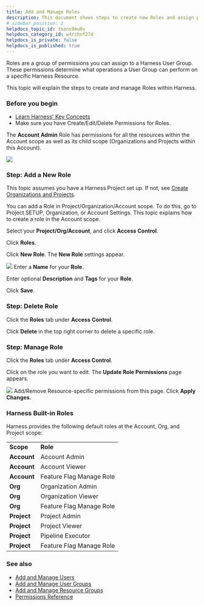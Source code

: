```yaml
---
title: Add and Manage Roles
description: This document shows steps to create new Roles and assign permissions to them.
# sidebar_position: 2
helpdocs_topic_id: tsons9mu0v
helpdocs_category_id: w4rzhnf27d
helpdocs_is_private: false
helpdocs_is_published: true
---
```


Roles are a group of permissions you can assign to a Harness User Group. These permissions determine what operations a User Group can perform on a specific Harness Resource.

This topic will explain the steps to create and manage Roles within Harness.


### Before you begin

* [Learn Harness' Key Concepts](../../getting-started/learn-harness-key-concepts.md)
* Make sure you have Create/Edit/Delete Permissions for Roles.

The **Account Admin** Role has permissions for all the resources within the Account scope as well as its child scope (Organizations and Projects within this Account).

![](./static/add-manage-roles-17.png)
### Step: Add a New Role

This topic assumes you have a Harness Project set up. If not, see [Create Organizations and Projects](../organizations-and-projects/create-an-organization.md).

You can add a Role in Project/Organization/Account scope. To do this, go to Project SETUP, Organization, or Account Settings. This topic explains how to create a role in the Account scope.

Select your **Project/Org/Account**, and click **Access Control**.

Click **Roles**.

Click **New Role**. The **New Role** settings appear.

![](./static/add-manage-roles-18.png)
Enter a **Name** for your **Role**.

Enter optional **Description** and **Tags** for your **Role**.

Click **Save**.

### Step: Delete Role

Click the **Roles** tab under **Access** **Control**.

Click **Delete** in the top right corner to delete a specific role.

### Step: Manage Role

Click the **Roles** tab under **Access Control**.

Click on the role you want to edit. The **Update Role Permissions** page appears.

![](./static/add-manage-roles-19.png)
Add/Remove Resource-specific permissions from this page. Click **Apply Changes**.

### Harness Built-in Roles

Harness provides the following default roles at the Account, Org, and Project scope:



|  |  |
| --- | --- |
| **Scope** | **Role** |
| **Account** | Account Admin |
| **Account** | Account Viewer |
| **Account** | Feature Flag Manage Role |
| **Org** | Organization Admin |
| **Org** | Organization Viewer |
| **Org** | Feature Flag Manage Role |
| **Project** | Project Admin |
| **Project** | Project Viewer |
| **Project** | Pipeline Executor |
| **Project** | Feature Flag Manage Role |

### See also

* [Add and Manage Users](./3-add-users.md)
* [Add and Manage User Groups](./4-add-user-groups.md)
* [Add and Manage Resource Groups](./8-add-resource-groups.md)
* [Permissions Reference](./ref-access-management/permissions-reference.md)

